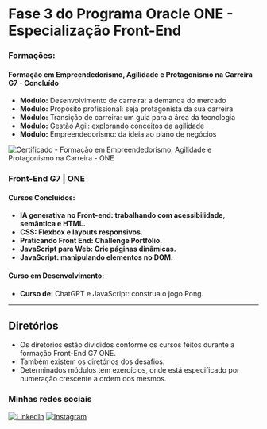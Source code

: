 
# Fase 3 do Programa Oracle ONE - Especialização Front-End

### Formações:

#### Formação em Empreendedorismo, Agilidade e Protagonismo na Carreira G7 - Concluído

* **Módulo:** Desenvolvimento de carreira: a demanda do mercado
* **Módulo:** Propósito profissional: seja protagonista da sua carreira
* **Módulo:** Transição de carreira: um guia para a área da tecnologia
* **Módulo:** Gestão Ágil: explorando conceitos da agilidade
* **Módulo:** Empreendedorismo: da ideia ao plano de negócios

![Certificado - Formação em Empreendedorismo,  Agilidade e Protagonismo na Carreira - ONE](https://github.com/user-attachments/assets/8c9ef3d4-0299-48af-9fb6-f21881f4b0a4)

### Front-End G7 | ONE

#### Cursos Concluídos:

* **IA generativa no Front-end: trabalhando com acessibilidade, semântica e HTML.**
* **CSS: Flexbox e layouts responsivos.**
* **Praticando Front End: Challenge Portfólio.**
* **JavaScript para Web: Crie páginas dinâmicas.**
* **JavaScript: manipulando elementos no DOM.**

#### Curso em Desenvolvimento:

* **Curso de:** ChatGPT e JavaScript: construa o jogo Pong.

---

## Diretórios

* Os diretórios estão divididos conforme os cursos feitos durante a formação Front-End G7 ONE.
* Também existem os diretórios dos desafios.
* Determinados módulos tem exercícios, onde está especificado por numeração crescente a ordem dos mesmos.
  
### Minhas redes sociais

[![LinkedIn](https://img.shields.io/badge/linkedin-%230077B5.svg?style=for-the-badge&logo=linkedin&logoColor=white)](https://linkedin.com/in/lucas-dickmann) [![Instagram](https://img.shields.io/badge/Instagram-%23E4405F.svg?style=for-the-badge&logo=Instagram&logoColor=white)](https://instagram.com/luksdickmann) 